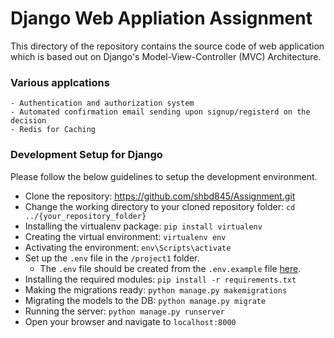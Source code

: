# Django Web Appliation Assignment

This directory of the repository contains the source code of web application which is based out on Django's Model-View-Controller (MVC) Architecture. 

### Various applcations
	- Authentication and authorization system
	- Automated confirmation email sending upon signup/registerd on the decision
	- Redis for Caching

### Development Setup for Django
Please follow the below guidelines to setup the development environment.

- Clone the repository: https://github.com/shbd845/Assignment.git
- Change the working directory to your cloned repository folder: `cd ../{your_repository_folder}`
- Installing the virtualenv package: `pip install virtualenv`
- Creating the virtual environment: `virtualenv env`
- Activating the environment: `env\Scripts\activate`
- Set up the `.env` file in the `/project1` folder.
	- The `.env` file should be created from the `.env.example` file [here](https://github.com/shbd845/Assignment/blob/master/.env.example).
- Installing the required modules: `pip install -r requirements.txt`
- Making the migrations ready: `python manage.py makemigrations`
- Migrating the models to the DB: `python manage.py migrate`
- Running the server: `python manage.py runserver`
- Open your browser and navigate to `localhost:8000`